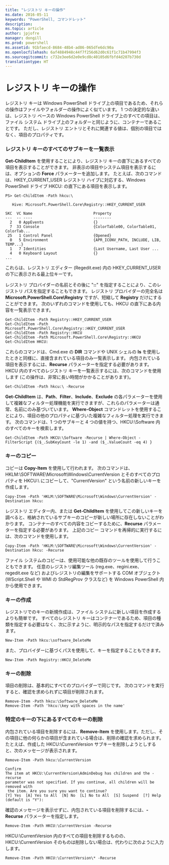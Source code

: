 ```yaml
---
title: "レジストリ キーの操作"
ms.date: 2016-05-11
keywords: "PowerShell, コマンドレット"
description: 
ms.topic: article
author: jpjofre
manager: dongill
ms.prod: powershell
ms.assetid: 91bfaecd-8684-48b4-ad86-065dfe6dc90a
ms.openlocfilehash: 6af4884948c44f7f256d62d0c61f1c71b47994f3
ms.sourcegitcommit: c732e3ee6d2e0e9cd8c40105d6fbfd4d207b730d
translationtype: HT
---
```

# <a name="working-with-registry-keys"></a>レジストリ キーの操作
レジストリ キーは Windows PowerShell ドライブ上の項目であるため、それらの操作はファイルやフォルダーの操作によく似ています。 1 つの決定的な違いは、レジストリ ベースの Windows PowerShell ドライブ上のすべての項目は、ファイル システム ドライブ上のフォルダーと同じように、コンテナーであることです。 ただし、レジストリ エントリとそれに関連する値は、個別の項目ではなく、項目のプロパティです。

### <a name="listing-all-subkeys-of-a-registry-key"></a>レジストリ キーのすべてのサブキーを一覧表示
**Get-ChildItem** を使用することにより、レジストリ キーの直下にあるすべての項目を表示することができます。 非表示の項目やシステム項目を表示するには、オプションの **Force** パラメーターを追加します。 たとえば、次のコマンドは、HKEY_CURRENT_USER レジストリ ハイブに対応する、Windows PowerShell ドライブ HKCU: の直下にある項目を表示します。

```
PS> Get-ChildItem -Path hkcu:\

   Hive: Microsoft.PowerShell.Core\Registry::HKEY_CURRENT_USER

SKC  VC Name                           Property
---  -- ----                           --------
  2   0 AppEvents                      {}
  7  33 Console                        {ColorTable00, ColorTable01, ColorTab...
 25   1 Control Panel                  {Opened}
  0   5 Environment                    {APR_ICONV_PATH, INCLUDE, LIB, TEMP...}
  1   7 Identities                     {Last Username, Last User ...
  4   0 Keyboard Layout                {}
...
```

これらは、レジストリ エディター (Regedit.exe) 内の HKEY_CURRENT_USER の下に表示される最上位キーです。

レジストリ プロバイダーの名前とその後に "**::**" を指定することにより、このレジストリ パスを指定することもできます。 レジストリ プロバイダーの完全名は **Microsoft.PowerShell.Core\\Registry** ですが、短縮して **Registry** だけにすることができます。 次のいずれのコマンドを使用しても、HKCU の直下にある内容を一覧表示できます。

```
Get-ChildItem -Path Registry::HKEY_CURRENT_USER
Get-ChildItem -Path Microsoft.PowerShell.Core\Registry::HKEY_CURRENT_USER
Get-ChildItem -Path Registry::HKCU
Get-ChildItem -Path Microsoft.PowerShell.Core\Registry::HKCU
Get-ChildItem HKCU:
```

これらのコマンドは、Cmd.exe の **DIR** コマンドや UNIX シェルの **ls** を使用したときと同様に、直接含まれている項目のみ一覧表示します。 内包されている項目を表示するには、**Recurse** パラメーターを指定する必要があります。 HKCU 内のすべてのレジストリ キーを一覧表示するには、次のコマンドを使用します (この操作は、非常に長い時間がかかることがあります)。

```
Get-ChildItem -Path hkcu:\ -Recurse
```

**Get-ChildItem** は、**Path**、**Filter**、**Include**、**Exclude** の各パラメーターを使用して複雑なフィルター処理機能を実行できますが、これらのパラメーターは通常、名前にのみ基づいています。 **Where-Object** コマンドレットを使用することにより、項目の他のプロパティに基づいた複雑なフィルター処理を実行できます。 次のコマンドは、1 つのサブキーと 4 つの値を持つ、HKCU:\\Software 内のすべてのキーを検索します。

```
Get-ChildItem -Path HKCU:\Software -Recurse | Where-Object -FilterScript {($_.SubKeyCount -le 1) -and ($_.ValueCount -eq 4) }
```

### <a name="copying-keys"></a>キーのコピー
コピーは **Copy-Item** を使用して行われます。 次のコマンドは、HKLM:\\SOFTWARE\\Microsoft\\Windows\\CurrentVersion とそのすべてのプロパティを HKCU:\\ にコピーして、"CurrentVersion" という名前の新しいキーを作成します。

```
Copy-Item -Path 'HKLM:\SOFTWARE\Microsoft\Windows\CurrentVersion' -Destination hkcu:
```

レジストリ エディター内、または **Get-ChildItem** を使用してこの新しいキーを調べると、格納されているサブキーのコピーが新しい場所に存在しないことがわかります。 コンテナーのすべての内容をコピーするために、**Recurse** パラメーターを指定する必要があります。 上記のコピー コマンドを再帰的に実行するには、次のコマンドを使用します。

```
Copy-Item -Path 'HKLM:\SOFTWARE\Microsoft\Windows\CurrentVersion' -Destination hkcu: -Recurse
```

ファイル システムのコピーは、使用可能な他の既存のツールを使用して行うこともできます。 任意のレジストリ編集ツール (reg.exe、regini.exe、regedit.exe など) およびレジストリの編集をサポートする COM オブジェクト (WScript.Shell や WMI の StdRegProv クラスなど) を Windows PowerShell 内から使用できます。

### <a name="creating-keys"></a>キーの作成
レジストリでのキーの新規作成は、ファイル システムに新しい項目を作成するよりも簡単です。 すべてのレジストリ キーはコンテナーであるため、項目の種類を指定する必要はなく、次に示すように、明示的なパスを指定するだけで済みます。

```
New-Item -Path hkcu:\software_DeleteMe
```

また、プロバイダーに基づくパスを使用して、キーを指定することもできます。

```
New-Item -Path Registry::HKCU_DeleteMe
```

### <a name="deleting-keys"></a>キーの削除
項目の削除は、基本的にすべてのプロバイダーで同じです。 次のコマンドを実行すると、確認を求められずに項目が削除されます。

```
Remove-Item -Path hkcu:\Software_DeleteMe
Remove-Item -Path 'hkcu:\key with spaces in the name'
```

### <a name="removing-all-keys-under-a-specific-key"></a>特定のキーの下にあるすべてのキーの削除
内包されている項目を削除するには、**Remove-Item** を使用します。ただし、その項目に他の何らかの項目が含まれている場合は、削除の確認を求められます。 たとえば、作成した HKCU:\\CurrentVersion サブキーを削除しようとしすると、次のメッセージが表示されます。

```
Remove-Item -Path hkcu:\CurrentVersion

Confirm
The item at HKCU:\CurrentVersion\AdminDebug has children and the -recurse
parameter was not specified. If you continue, all children will be removed with
 the item. Are you sure you want to continue?
[Y] Yes  [A] Yes to All  [N] No  [L] No to All  [S] Suspend  [?] Help
(default is "Y"):
```

確認のメッセージを表示せずに、内包されている項目を削除するには、**-Recurse** パラメーターを指定します。

```
Remove-Item -Path HKCU:\CurrentVersion -Recurse
```

HKCU:\\CurrentVersion 内のすべての項目を削除するものの、HKCU:\\CurrentVersion そのものは削除しない場合は、代わりに次のように入力します。

```
Remove-Item -Path HKCU:\CurrentVersion\* -Recurse
```

